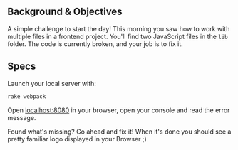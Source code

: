 ## Background & Objectives

A simple challenge to start the day! This morning you saw how to work with multiple files in a frontend project. You'll find two JavaScript files in the `lib` folder. The code is currently broken, and your job is to fix it.

## Specs

Launch your local server with:

```bash
rake webpack
```

Open [localhost:8080](http://localhost:8080) in your browser, open your console and read the error message.

Found what's missing? Go ahead and fix it! When it's done you should see a pretty familiar logo displayed in your Browser ;)

